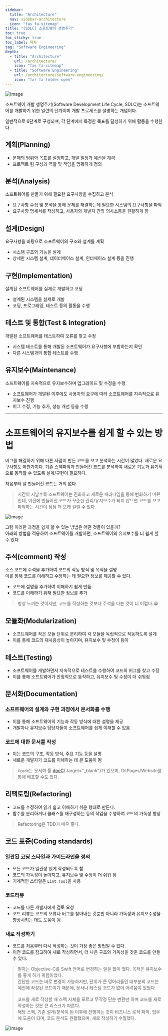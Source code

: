 ```yaml
---
sidebar:
  title: "Architecture"
  nav: sidebar-architecture
  icon: "fas fa-sitemap"
title: "[SDLC] 소프트웨어 생명주기"
toc: true
toc_sticky: true
toc_label: 목차
tag: "Software Engineering"
depth:
  - title: "Architecture"
    url: /architecture/
    icon: "fas fa-sitemap"
  - title: "Software Engineering"
    url: /architecture/software-engineering/
    icon: "far fa-folder-open"
---
```

![Image](https://img1.daumcdn.net/thumb/R1280x0.fjpg/?fname=http://t1.daumcdn.net/brunch/service/user/95BE/image/kBsCKd4HJShRTQ3btHrwtQevdTo)  

소프트웨어 개발 생명주기(Software Development Life Cycle, SDLC)는 소프트웨어를 개발하기 위한 일련의 단계이며 개발 프로세스를 설명하는 개념이다. 

일반적으로 6단계로 구성되며, 각 단계에서 특정한 목표를 달성하기 위해 활동을 수행한다.

## 계획(Planning)
* 문제의 범위와 목표를 설정하고, 개발 일정과 예산을 계획
* 프로젝트 팀 구성과 역할 및 책임을 명확하게 정의

## 분석(Analysis)
소프트웨어를 만들기 위해 필요한 요구사항을 수집하고 분석
* 요구사항 수집 및 분석을 통해 문제를 해결하는데 필요한 시스템의 요구사항을 파악
* 요구사항 명세서를 작성하고, 사용자와 개발자 간의 의사소통을 원활하게 함

## 설계(Design)
요구사항을 바탕으로 소프트웨어의 구조와 설계를 계획
* 시스템 구조와 기능을 설계
* 상세한 시스템 설계, 데이터베이스 설계, 인터페이스 설계 등을 진행

## 구현(Implementation)
설계된 소프트웨어를 실제로 개발하고 코딩
* 설계된 시스템을 실제로 개발
* 코딩, 프로그래밍, 테스트 등의 활동을 수행

## 테스트 및 통합(Test & Integration)
개발된 소프트웨어를 테스트하여 오류를 찾고 수정
* 시스템 테스트를 통해 개발된 소프트웨어가 요구사항에 부합하는지 확인
* 다른 시스템과의 통합 테스트를 수행

## 유지보수(Maintenance)
소프트웨어를 지속적으로 유지보수하며 업그레이드 및 수정을 수행
* 소프트웨어가 개발된 이후에도 사용자의 요구에 따라 소프트웨어를 지속적으로 유지보수 진행
* 버그 수정, 기능 추가, 성능 개선 등을 수행

--- 

# 소프트웨어의 유지보수를 쉽게 할 수 있는 방법
버그를 해결하기 위해 다른 사람이 만든 코드를 보고 분석하는 시간이 많았다. 새로운 요구사항도 마찬가지다. 기존 스펙파악과 만들어진 코드를 분석하여 새로운 기능과 유기적으로 동작할 수 있도록 설계/구현이 필요하다.

처음부터 잘 만들어진 코드는 거의 없다.  
> 시간이 지날수록 소프트웨어는 진화하고 새로운 패러다임을 통해 변화하기 마련인데, 이전에 만들어진 코드가 꾸준한 관리/유지보수가 되지 않으면 코드를 보고 파악하는 시간이 점점 더 오래 걸릴 수 있다. 


![Image](https://drive.google.com/uc?export=view&id=1G-i4u9J6ZQ4m44WCKHJJ4tslSZd3SyTr)  

그럼 이러한 과정을 쉽게 할 수 있는 방법은 어떤 것들이 있을까?  
아래의 방법을 적용하여 소프트웨어를 개발하면, 소프트웨어의 유지보수를 더 쉽게 할 수 있다.

## 주석(comment) 작성
소스 코드에 주석을 추가하여 코드의 작동 방식 및 목적을 설명  
이를 통해 코드를 이해하고 수정하는 데 필요한 정보를 제공할 수 있다.
* 코드에 설명을 추가하여 이해하기 쉽게 만듦. 
* 코드를 이해하기 위해 필요한 정보를 추가

> 항상 느끼는 것이지만, 코드를 작성하는 것보다 주석을 다는 것이 더 어렵다.😭

## 모듈화(Modularization)
* 소프트웨어를 작은 모듈 단위로 분리하여 각 모듈을 독립적으로 작동하도록 설계
* 이를 통해 코드의 재사용성이 높아지며, 유지보수 및 수정이 용이

## 테스트(Testing)
* 소프트웨어를 개발하면서 지속적으로 테스트를 수행하여 코드의 버그를 찾고 수정
* 이를 통해 소프트웨어가 안정적으로 동작하고, 유지보수 및 수정이 더 쉬워짐

## 문서화(Documentation)
### 소프트웨어의 설계와 구현 과정에서 문서화를 수행 
* 이를 통해 소프트웨어의 기능과 작동 방식에 대한 설명을 제공
* 개발자나 유지보수 담당자들이 소프트웨어를 쉽게 이해할 수 있음

### 코드에 대한 문서를 작성
* 이는 코드의 구조, 작동 방식, 주요 기능 등을 설명
* 새로운 개발자가 코드를 이해하는 데 큰 도움이 됨

> `Xcode`는 문서화 툴 [<i class="fas fa-link"></i> docC](https://developer.apple.com/documentation/docc){:target="_blank"}가 있으며, GitPages/Website를 통해 배포할 수도 있다.

## 리팩토링(Refactoring)
* 코드를 수정하여 읽기 쉽고 이해하기 쉬운 형태로 만든다.
* 함수를 분리하거나 클래스를 재구성하는 등의 작업을 수행하여 코드의 가독성 향상

> Refactoring은 TDD가 매우 좋다.

## 코드 표준(Coding standards)
### 일관된 코딩 스타일과 가이드라인을 정의
* 모든 코드가 일관성 있게 작성되도록 함
* 코드의 가독성이 높아지고, 유지보수 및 수정이 더 쉬워 짐
* 기계적인 스타일은 `Lint Tool`을 사용

### 코드리뷰
* 코드를 다른 개발자에게 검토 요청
* 코드 리뷰는 코드의 오류나 버그를 찾아내는 것뿐만 아니라 가독성과 유지보수성을 향상시키는 데도 도움이 됨

### 새로 작성하기
* 코드를 처음부터 다시 작성하는 것이 가장 좋은 방법일 수 있다.
* 이전 코드를 참고하여 새로 작성하면서, 더 나은 구조와 가독성을 갖춘 코드를 만들 수 있다.

> 필자는 Objective-C를 Swift 언어로 변경하는 일을 많이 했다. 목적은 유지보수를 좋게 하기 위함이었다.<br/>
간단한 코드는 바로 변경이 가능하지만, 단위가 큰 덩어리들인 대부분의 코드는 예전에 작성된 코드이기 때문에, 문서나 테스팅 코드가 없어 어려움이 있었다.<br/><br/>
코드를 새로 작성할 때 스펙 자체를 모르고 무작정 단순 변환만 하며 코드를 새로 작성하는 것은 큰 리스크가 따른다.<br/> 
해당 스펙, 기존 설계/분석이 된 이후에 진행하는 것이 비즈니스 로직 파악, 업무에 도움이 되며, 코드 분석도 원활했으며, 새로 작성하기 수월했다.


![Image](https://drive.google.com/uc?export=view&id=1sZC6hXiteyLGTUc0E3G9JbC6JvaNMEha)  
